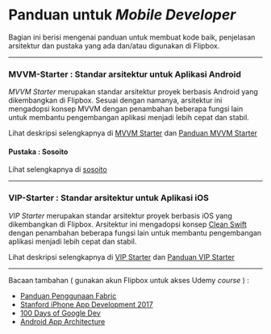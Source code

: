 # Panduan untuk *Mobile Developer*
Bagian ini berisi mengenai panduan untuk membuat kode baik, penjelasan arsitektur dan pustaka yang ada dan/atau digunakan di Flipbox.

---

### MVVM-Starter : Standar arsitektur untuk Aplikasi Android

*MVVM Starter* merupakan standar arsitektur proyek berbasis Android yang dikembangkan di Flipbox. Sesuai dengan namanya, arsitektur ini mengadopsi konsep MVVM dengan penambahan beberapa fungsi lain untuk membantu pengembangan aplikasi menjadi lebih cepat dan stabil.

Lihat deskripsi selengkapnya di [MVVM Starter](https://github.com/flipboxstudio/mvvm-starter) dan [Panduan MVVM Starter](https://github.com/flipboxstudio/tech-handbook/blob/develop/android-development-guide.md)

#### Pustaka : Sosoito
Lihat selengkapnya di [sosoito](https://github.com/flipboxstudio/sosoito)

---

### VIP-Starter : Standar arsitektur untuk Aplikasi iOS

*VIP Starter* merupakan standar arsitektur proyek berbasis iOS yang dikembangkan di Flipbox. Arsitektur ini mengadopsi konsep [Clean Swift](http://clean-swift.com/) dengan penambahan beberapa fungsi lain untuk membantu pengembangan aplikasi menjadi lebih cepat dan stabil.

Lihat deskripsi selengkapnya di [VIP Starter](https://github.com/flipboxstudio/vip-starter) dan [Panduan VIP Starter](https://github.com/flipboxstudio/tech-handbook/blob/master/ios-development-style-guide.md)

---
Bacaan tambahan ( gunakan akun Flipbox untuk akses Udemy *course* ) :

- [Panduan Penggunaan Fabric](https://github.com/flipboxstudio/tech-handbook/blob/develop/fabric-guide.md)
- [Stanford iPhone App Development 2017](https://www.youtube.com/playlist?list=PLPA-ayBrweUz32NSgNZdl0_QISw-f12Ai)
- [100 Days of Google Dev](https://www.youtube.com/watch?v=32i7ot0y78U&list=PLOU2XLYxmsIJDPXCTt5TLDu67271PruEk)
- [Android App Architecture](https://developer.android.com/topic/libraries/architecture/index.html)